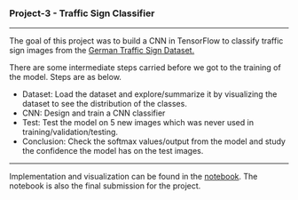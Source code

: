 ### Project-3 -  Traffic Sign Classifier
---

[//]: #

[notebook]: ./Traffic_Sign_Classifier.ipynb "Notebook"

The goal of this project was to build a CNN in TensorFlow to classify traffic sign images from the [German Traffic Sign Dataset.](https://benchmark.ini.rub.de/?section=gtsrb&subsection=dataset)

There are some intermediate steps carried before we got to the training of the model. Steps are as below. 
* Dataset: Load the dataset and explore/summarize it by visualizing the dataset to see the distribution of the classes.
* CNN: Design and train a CNN classifier
* Test: Test the model on 5 new images which was never used in training/validation/testing.
* Conclusion: Check the softmax values/output from the model and study the confidence the model has on the test images.

---

Implementation and visualization can be found in the [notebook][notebook]. The notebook is also the final submission for the project.